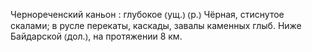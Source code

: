 ---
---

Чернореченский каньон
: глубокое ⦅ущ.⦆ ⦅р.⦆ Чёрная, стиснутое скалами; в русле перекаты, каскады, завалы каменных глыб. Ниже Байдарской ⦅дол.⦆, на протяжении 8 км.
